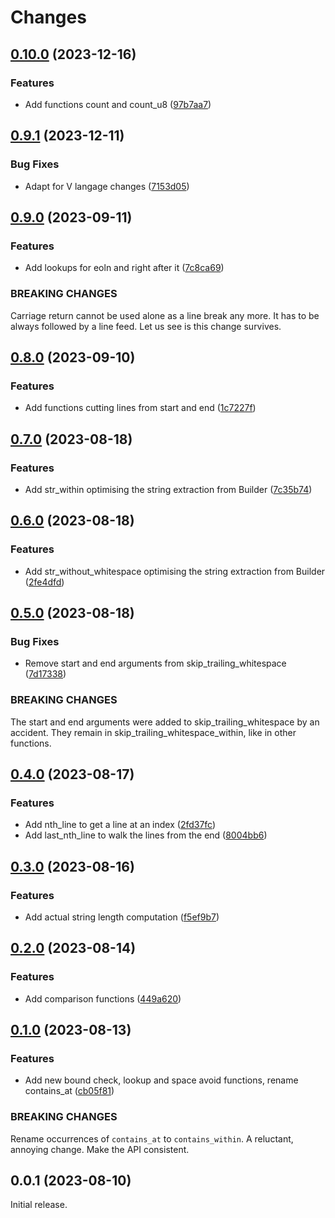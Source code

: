 # Changes

## [0.10.0](https://github.com/prantlf/v-strutil/compare/v0.9.1...v0.10.0) (2023-12-16)

### Features

* Add functions count and count_u8 ([97b7aa7](https://github.com/prantlf/v-strutil/commit/97b7aa7fd02d6937f2bccd59a2430622b712eef6))

## [0.9.1](https://github.com/prantlf/v-strutil/compare/v0.9.0...v0.9.1) (2023-12-11)

### Bug Fixes

* Adapt for V langage changes ([7153d05](https://github.com/prantlf/v-strutil/commit/7153d05b42fe88cd5c1081e79f391be7a8f79520))

## [0.9.0](https://github.com/prantlf/v-strutil/compare/v0.8.0...v0.9.0) (2023-09-11)

### Features

* Add lookups for eoln and right after it ([7c8ca69](https://github.com/prantlf/v-strutil/commit/7c8ca69f0327c5afbac7b5529ecee15f0a7d6a15))

### BREAKING CHANGES

Carriage return cannot be used alone as a line break any more.
It has to be always followed by a line feed. Let us see is this change survives.

## [0.8.0](https://github.com/prantlf/v-strutil/compare/v0.7.0...v0.8.0) (2023-09-10)

### Features

* Add functions cutting lines from start and end ([1c7227f](https://github.com/prantlf/v-strutil/commit/1c7227f76f3b13a874daef1a517b91bf7a1295c5))

## [0.7.0](https://github.com/prantlf/v-strutil/compare/v0.6.0...v0.7.0) (2023-08-18)

### Features

* Add str_within  optimising the string extraction from Builder ([7c35b74](https://github.com/prantlf/v-strutil/commit/7c35b742fef7abefcbaa92a9588981c2a7adb7fd))

## [0.6.0](https://github.com/prantlf/v-strutil/compare/v0.5.0...v0.6.0) (2023-08-18)

### Features

* Add str_without_whitespace optimising the string extraction from Builder ([2fe4dfd](https://github.com/prantlf/v-strutil/commit/2fe4dfdb50005449469632f3dde3acc1161cddcb))

## [0.5.0](https://github.com/prantlf/v-strutil/compare/v0.4.0...v0.5.0) (2023-08-18)

### Bug Fixes

* Remove start and end arguments from skip_trailing_whitespace ([7d17338](https://github.com/prantlf/v-strutil/commit/7d1733869c244786b9313fdd234465961946dba8))

### BREAKING CHANGES

The start and end arguments were added to skip_trailing_whitespace
by an accident. They remain in skip_trailing_whitespace_within, like in other functions.

## [0.4.0](https://github.com/prantlf/v-strutil/compare/v0.3.0...v0.4.0) (2023-08-17)

### Features

* Add nth_line to get a line at an index ([2fd37fc](https://github.com/prantlf/v-strutil/commit/2fd37fcd9441c707d6769155a653c32c51ee6232))
* Add last_nth_line to walk the lines from the end ([8004bb6](https://github.com/prantlf/v-strutil/commit/8004bb605105608cf6191202e92a72af2c878c95))

## [0.3.0](https://github.com/prantlf/v-strutil/compare/v0.2.0...v0.3.0) (2023-08-16)

### Features

* Add actual string length computation ([f5ef9b7](https://github.com/prantlf/v-strutil/commit/f5ef9b7bd724deed047f0df4eda135009a248810))

## [0.2.0](https://github.com/prantlf/v-strutil/compare/v0.1.0...v0.2.0) (2023-08-14)

### Features

* Add comparison functions ([449a620](https://github.com/prantlf/v-strutil/commit/449a620b4cf3e2f41295e7101405bd12016054a0))

## [0.1.0](https://github.com/prantlf/v-strutil/compare/v0.0.1...v0.1.0) (2023-08-13)

### Features

* Add new bound check, lookup and space avoid functions, rename contains_at ([cb05f81](https://github.com/prantlf/v-strutil/commit/cb05f810820e99757f83b819a2b4d53c7f1ecd95))

### BREAKING CHANGES

Rename occurrences of `contains_at` to `contains_within`.
A reluctant, annoying change. Make the API consistent.

## 0.0.1 (2023-08-10)

Initial release.
